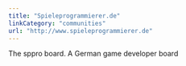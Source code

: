 ```yaml
---
title: "Spieleprogrammierer.de"
linkCategory: "communities"
url: "http://www.spieleprogrammierer.de"
---
```


The sppro board. A German game developer board
